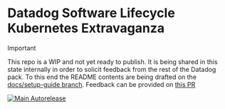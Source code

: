 # Datadog Software Lifecycle Kubernetes Extravaganza

> [!IMPORTANT]  
> This repo is a WIP and not yet ready to publish. It is being shared in this state internally in order to solicit feedback from the rest of the Datadog pack. To this end the README contents are being drafted on the [docs/setup-guide branch](https://github.com/DataDog/sdlc-gitops-sample-stack/tree/docs/setup-guide). Feedback can be provided on [this PR](https://github.com/DataDog/sdlc-gitops-sample-stack/pull/8)

[![Main Autorelease](https://github.com/datadog/sdlc-gitops-sample-stack/actions/workflows/main-autorelease.yaml/badge.svg)](https://github.com/datadog/sdlc-gitops-sample-stack/actions/workflows/main-autorelease.yaml)
